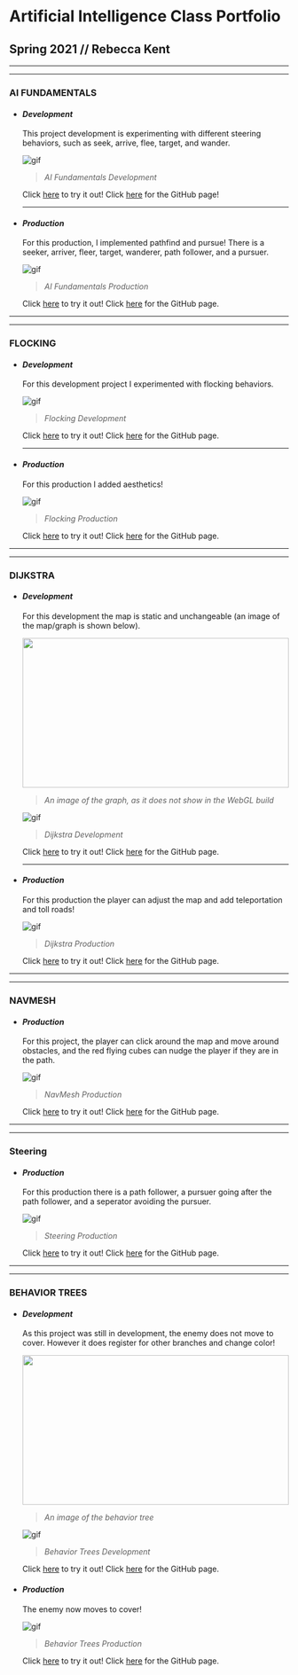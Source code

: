 # Artificial Intelligence Class Portfolio
## Spring 2021 // Rebecca Kent

-----------------------------------------------------------------------------------------------

-----------------------------------------------------------------------------------------------

### AI FUNDAMENTALS

- #### **_Development_**

  This project development is experimenting with different steering behaviors, such as seek, arrive, flee, target, and wander.

  ![gif](https://github.com/FracturedDiamond/AI_Portfolio/blob/main/PNGs/Fundamentals_Dev.gif?raw=true)

  > _AI Fundamentals Development_

  Click [here](https://fractureddiamond.github.io/AI_Fundamentals/) to try it out!
  Click [here](https://github.com/FracturedDiamond/AI_Fundamentals) for the GitHub page!
  
  ---------------------------------------------------------------------------------------------
  
- #### **_Production_**

  For this production, I implemented pathfind and pursue! There is a seeker, arriver, fleer, target, wanderer, path follower, and a pursuer.

  ![gif](https://github.com/FracturedDiamond/AI_Portfolio/blob/main/PNGs/Fundamentals_Pro.gif?raw=true)

  > _AI Fundamentals Production_

  Click [here](https://fractureddiamond.github.io/AI_Fundamentals_Production/) to try it out!
  Click [here](https://github.com/FracturedDiamond/AI_Fundamentals_Production) for the GitHub page.
  
-----------------------------------------------------------------------------------------------

-----------------------------------------------------------------------------------------------

### FLOCKING

- #### **_Development_**

  For this development project I experimented with flocking behaviors.

  ![gif](https://github.com/FracturedDiamond/AI_Portfolio/blob/main/PNGs/Flocking_Dev.gif?raw=true)

  > _Flocking Development_

  Click [here](https://fractureddiamond.github.io/AI_Flocking_Development/) to try it out!
  Click [here](https://github.com/FracturedDiamond/AI_Flocking_Development) for the GitHub page.

  ---------------------------------------------------------------------------------------------
  
- #### **_Production_**

  For this production I added aesthetics!

  ![gif](https://github.com/FracturedDiamond/AI_Portfolio/blob/main/PNGs/Flocking_Pro.gif?raw=true) 

  > _Flocking Production_

  Click [here](https://fractureddiamond.github.io/AI_Flocking_Production/) to try it out!
  Click [here](https://github.com/FracturedDiamond/AI_Flocking_Production) for the GitHub page.
  
-----------------------------------------------------------------------------------------------

-----------------------------------------------------------------------------------------------

### DIJKSTRA

- #### **_Development_**

  For this development the map is static and unchangeable (an image of the map/graph is shown below).
  
  <img src="https://user-images.githubusercontent.com/49692399/117160420-f1890600-ad75-11eb-8f8d-f84b3d72b83c.png" width="480" height="270">

  > _An image of the graph, as it does not show in the WebGL build_
  
  ![gif](https://github.com/FracturedDiamond/AI_Portfolio/blob/main/PNGs/Dijkstra_Dev.gif?raw=true) 

  > _Dijkstra Development_
  
  Click [here](https://fractureddiamond.github.io/AI_Dijkstra_Development/) to try it out!
  Click [here](https://github.com/FracturedDiamond/AI_Dijkstra_Development) for the GitHub page.

  ---------------------------------------------------------------------------------------------
  
- #### **_Production_**
  
  For this production the player can adjust the map and add teleportation and toll roads!

  ![gif](https://github.com/FracturedDiamond/AI_Portfolio/blob/main/PNGs/Dijkstra_Pro.gif?raw=true)

  > _Dijkstra Production_

  Click [here](https://fractureddiamond.github.io/AI_Dijkstra_Production/) to try it out!
  Click [here](https://github.com/FracturedDiamond/AI_Dijkstra_Production) for the GitHub page.
  
-----------------------------------------------------------------------------------------------

-----------------------------------------------------------------------------------------------

### NAVMESH
  
- #### **_Production_**

  For this project, the player can click around the map and move around obstacles, and the red flying cubes can nudge the player if they are in the path.

  ![gif](https://github.com/FracturedDiamond/AI_Portfolio/blob/main/PNGs/NavMesh_Pro.gif?raw=true)

  > _NavMesh Production_

  Click [here](https://fractureddiamond.github.io/AI_NavMesh_Production/) to try it out!
  Click [here](https://github.com/FracturedDiamond/AI_NavMesh_Production) for the GitHub page.
  
-----------------------------------------------------------------------------------------------

-----------------------------------------------------------------------------------------------

### Steering

- #### **_Production_**
  
  For this production there is a path follower, a pursuer going after the path follower, and a seperator avoiding the pursuer.

  ![gif](https://github.com/FracturedDiamond/AI_Portfolio/blob/main/PNGs/Steering_Pro.gif?raw=true)

  > _Steering Production_

  Click [here](https://fractureddiamond.github.io/AI_Steering_Production/) to try it out!
  Click [here](https://github.com/FracturedDiamond/AI_Steering_Production) for the GitHub page.
  
-----------------------------------------------------------------------------------------------

-----------------------------------------------------------------------------------------------

### BEHAVIOR TREES

- #### **_Development_**
  
  As this project was still in development, the enemy does not move to cover. However it does register
  for other branches and change color!
  
  <img src="https://user-images.githubusercontent.com/49692399/117162634-cc959280-ad77-11eb-8e28-6c6393a801bf.png" width="480" height="270">

  > _An image of the behavior tree_
  
  ![gif](https://github.com/FracturedDiamond/AI_Portfolio/blob/main/PNGs/BehaviorTree_Dev.gif?raw=true)
  
  > _Behavior Trees Development_
  
  Click [here](https://fractureddiamond.github.io/AI_BehaviorTrees_Development/) to try it out!
  Click [here](https://github.com/FracturedDiamond/AI_BehaviorTrees_Development) for the GitHub page.
  
- #### **_Production_**
  
  The enemy now moves to cover!

  ![gif](https://github.com/FracturedDiamond/AI_Portfolio/blob/main/PNGs/BehaviorTree_Pro.gif?raw=true)
  
  > _Behavior Trees Production_

  Click [here](https://fractureddiamond.github.io/AI_BehaviorTrees_Production_V02/) to try it out!
  Click [here](https://github.com/FracturedDiamond/AI_BehaviorTrees_Production_V02) for the GitHub page.
  
  
